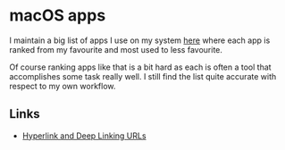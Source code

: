 # macOS apps
I maintain a big list of apps I use on my system [here](https://github.com/nikitavoloboev/my-mac-os) where each app is ranked from my favourite and most used to less favourite.

Of course ranking apps like that is a bit hard as each is often a tool that accomplishes some task really well. I still find the list quite accurate with respect to my own workflow.

## Links
- [Hyperlink and Deep Linking URLs](https://www.evernote.com/shard/s107/sh/c1c6cfa0-7558-4b17-84a0-6c7f6dce2a85/285e49afa8b122d9)
